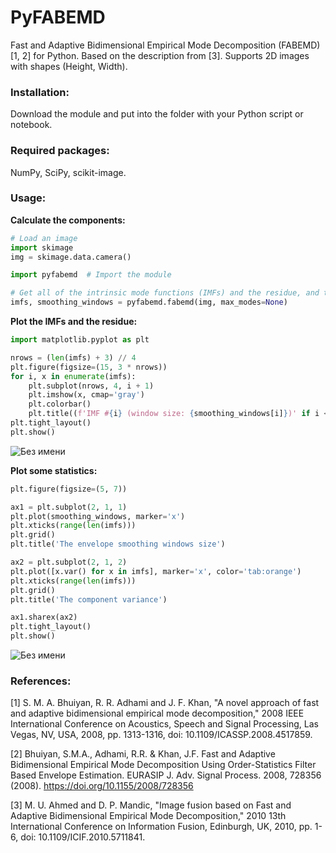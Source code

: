 # PyFABEMD
Fast and Adaptive Bidimensional Empirical Mode Decomposition (FABEMD) \[1, 2\] for Python. Based on the description from \[3\].
Supports 2D images with shapes (Height, Width).

### Installation:

Download the module and put into the folder with your Python script or notebook.

### Required packages:

NumPy, SciPy, scikit-image.

### Usage:

**Calculate the components:**

```python
# Load an image
import skimage
img = skimage.data.camera()

import pyfabemd  # Import the module

# Get all of the intrinsic mode functions (IMFs) and the residue, and the envelope smoothing window sizes for each iteration
imfs, smoothing_windows = pyfabemd.fabemd(img, max_modes=None)
```

**Plot the IMFs and the residue:**

```python
import matplotlib.pyplot as plt

nrows = (len(imfs) + 3) // 4
plt.figure(figsize=(15, 3 * nrows))
for i, x in enumerate(imfs):
    plt.subplot(nrows, 4, i + 1)
    plt.imshow(x, cmap='gray')
    plt.colorbar()
    plt.title((f'IMF #{i} (window size: {smoothing_windows[i]})' if i < len(imfs) - 1 else 'Residue'))
plt.tight_layout()
plt.show()
```

![Без имени](https://github.com/user-attachments/assets/b1bcb132-6c6a-4c78-aa95-1eef0bad6f7c)

**Plot some statistics:**

```python
plt.figure(figsize=(5, 7))

ax1 = plt.subplot(2, 1, 1)
plt.plot(smoothing_windows, marker='x')
plt.xticks(range(len(imfs)))
plt.grid()
plt.title('The envelope smoothing windows size')

ax2 = plt.subplot(2, 1, 2)
plt.plot([x.var() for x in imfs], marker='x', color='tab:orange')
plt.xticks(range(len(imfs)))
plt.grid()
plt.title('The component variance')

ax1.sharex(ax2)
plt.tight_layout()
plt.show()
```

![Без имени](https://github.com/user-attachments/assets/fb4c8a99-86c9-4f9b-93a9-04338586d593)

### References:

\[1\] S. M. A. Bhuiyan, R. R. Adhami and J. F. Khan, "A novel approach of fast and adaptive bidimensional empirical mode decomposition," 2008 IEEE International Conference on Acoustics, Speech and Signal Processing, Las Vegas, NV, USA, 2008, pp. 1313-1316, doi: 10.1109/ICASSP.2008.4517859.

\[2\] Bhuiyan, S.M.A., Adhami, R.R. & Khan, J.F. Fast and Adaptive Bidimensional Empirical Mode Decomposition Using Order-Statistics Filter Based Envelope Estimation. EURASIP J. Adv. Signal Process. 2008, 728356 (2008). https://doi.org/10.1155/2008/728356

\[3\] M. U. Ahmed and D. P. Mandic, "Image fusion based on Fast and Adaptive Bidimensional Empirical Mode Decomposition," 2010 13th International Conference on Information Fusion, Edinburgh, UK, 2010, pp. 1-6, doi: 10.1109/ICIF.2010.5711841.
